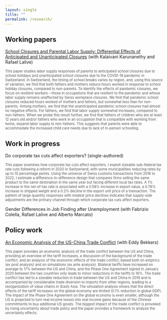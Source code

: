 ```yaml
---
layout: single
title: ""
permalink: /research/
---
```


## Working papers

[School Closures and Parental Labor Supply: Differential Effects of Anticipated and Unanticipated Closures](https://docs.iza.org/dp17371.pdf) (with Kalaivani Karunanethy and Rafael Lalive)

<p style="font-size: 0.8em; color: #555;">
This paper studies labor supply responses of parents to anticipated school closures due to school holidays and unanticipated school closures due to the COVID-19 pandemic in Switzerland. In Switzerland, the timing of school breaks varies by region, and, using this source of variation, we find that both fathers and mothers reduce hours worked in response to school holiday closures, compared to non-parents. To identify the effects of pandemic closures, we focus on resilient workers – those in occupations that are resilient to the pandemic and whose labor supply remains unaffected by Swiss workplace closures. We find that pandemic school closures reduced hours worked of mothers and fathers, but somewhat less than for non-parents. Among mothers, we find that the unanticipated pandemic school closures had almost no negative effects. For fathers, we find that labor supply somewhat increases, compared to non-fathers. When we probe this result further, we find that fathers of children who are at least 12 years old and/or fathers who work in an occupation that is compatible with working from home, expand labor supply to non-fathers. This suggests that parents were able to accommodate the increased child care needs due to lack of in-person schooling.
</p>

## Work in progress

Do corporate tax cuts affect exporters? (single-authored)

<p style="font-size: 0.8em; color: #555;">
This paper examines how corporate tax cuts affect exporters. I exploit sizeable sub-federal tax rate cuts following a reform in 2020 in Switzerland, with some municipalities reducing rates by up to 10 percentage points. Using the universe of Swiss customs transactions from 2016 to 2022, I estimate a difference-in-difference design that compares firms selling the same product to the same destination in the same year but facing different local tax rates. A 1% increase in the net-of-tax rate is associated with a 0.58% increase in export value, a 0.78% increase in shipped weight and a 0.2% decline in the export unit price of a transaction. The pattern of large quantity responses with modest price declines indicates that supply-side adjustments are the primary channel through which corporate tax cuts affect exporters.
</p>
  
Gender Differences in Job Finding after Unemployment (with Fabrizio Colella, Rafael Lalive and Alberto Marcato)

## Policy work

[An Economic Analysis of the US-China Trade Conflict](https://www.econstor.eu/bitstream/10419/215536/1/1693479710.pdf) (with Eddy Bekkers)

<p style="font-size: 0.8em; color: #555;">
This paper provides an economic analysis of the trade conflict between the US and China, providing an overview of the tariff increases, a discussion of the background of the trade conflict, and an analysis of the economic effects of the trade conflict, based both on empirics (ex post analysis) and on simulations (ex ante analysis). Bilateral tariffs have increased on average to 17% between the US and China, and the Phase One Agreement signed in January 2020 between the two countries only leads to minor reductions in the tariffs to 16%. The trade conflict has led to a sizeable reduction in trade between the US and China in 2019 and is accompanied by considerable trade diversion to imports from other regions, leading to a reorganization of value chains in (East) Asia. The simulation analysis shows that the direct effects of the tariff increases on the global economy are limited (0.1% reduction in global GDP). The impact of the Phase One Agreement on the global economy is even smaller, although the US is projected to turn real income losses into real income gains because of the Chinese commitments to buy additional US goods. The biggest impact of the trade conflict is provoked by rising uncertainty about trade policy and the paper provides a framework to analyze the uncertainty effects. 
</p>

